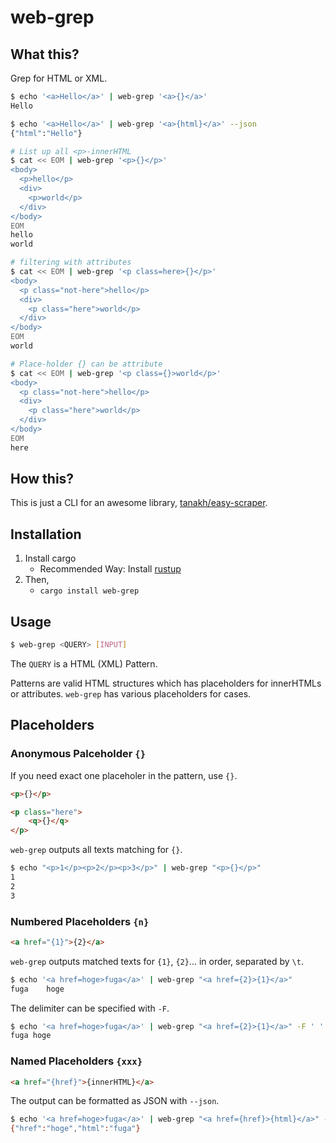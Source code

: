 # web-grep

## What this?

Grep for HTML or XML.

```bash
$ echo '<a>Hello</a>' | web-grep '<a>{}</a>'
Hello
```

```bash
$ echo '<a>Hello</a>' | web-grep '<a>{html}</a>' --json
{"html":"Hello"}
```

```bash
# List up all <p>-innerHTML
$ cat << EOM | web-grep '<p>{}</p>'
<body>
  <p>hello</p>
  <div>
    <p>world</p>
  </div>
</body>
EOM
hello
world
```

```bash
# filtering with attributes
$ cat << EOM | web-grep '<p class=here>{}</p>'
<body>
  <p class="not-here">hello</p>
  <div>
    <p class="here">world</p>
  </div>
</body>
EOM
world
```

```bash
# Place-holder {} can be attribute
$ cat << EOM | web-grep '<p class={}>world</p>'
<body>
  <p class="not-here">hello</p>
  <div>
    <p class="here">world</p>
  </div>
</body>
EOM
here
```

## How this?

This is just a CLI for an awesome library, [tanakh/easy-scraper](https://github.com/tanakh/easy-scraper).

## Installation

1. Install cargo
    - Recommended Way: Install [rustup](https://rustup.rs/)
1. Then,
    - `cargo install web-grep`

## Usage

```bash
$ web-grep <QUERY> [INPUT]
```

The `QUERY` is a HTML (XML) Pattern.

Patterns are valid HTML structures which has placeholders for innerHTMLs or attributes.
`web-grep` has various placeholders for cases.

## Placeholders

### Anonymous Palceholder `{}`

If you need exact one placeholer in the pattern, use `{}`.

```html
<p>{}</p>
```

```html
<p class="here">
    <q>{}</q>
</p>
```

`web-grep` outputs all texts matching for `{}`.

```bash
$ echo "<p>1</p><p>2</p><p>3</p>" | web-grep "<p>{}</p>"
1
2
3
```

### Numbered Placeholders `{n}`

```html
<a href="{1}">{2}</a>
```

`web-grep` outputs matched texts for `{1}`, `{2}`... in order, separated by `\t`.

```bash
$ echo '<a href=hoge>fuga</a>' | web-grep "<a href={2}>{1}</a>"
fuga	hoge
```

The delimiter can be specified with `-F`.

```bash
$ echo '<a href=hoge>fuga</a>' | web-grep "<a href={2}>{1}</a>" -F ' '
fuga hoge
```

### Named Placeholders `{xxx}`

```html
<a href="{href}">{innerHTML}</a>
```

The output can be formatted as JSON with `--json`.

```bash
$ echo '<a href=hoge>fuga</a>' | web-grep "<a href={href}>{html}</a>" --json
{"href":"hoge","html":"fuga"}
```
